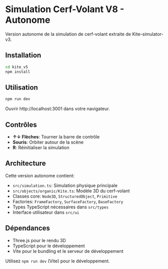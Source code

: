 # Simulation Cerf-Volant V8 - Autonome

Version autonome de la simulation de cerf-volant extraite de Kite-simulator-v3.

## Installation

```bash
cd kite_v5
npm install
```

## Utilisation

```bash
npm run dev
```

Ouvrir http://localhost:3001 dans votre navigateur.

## Contrôles

- **↑↓ Flèches**: Tourner la barre de contrôle
- **Souris**: Orbiter autour de la scène
- **R**: Réinitialiser la simulation

## Architecture

Cette version autonome contient:
- `src/simulation.ts`: Simulation physique principale
- `src/objects/organic/Kite.ts`: Modèle 3D du cerf-volant
- Classes core: `Node3D`, `StructuredObject`, `Primitive`
- Factories: `FrameFactory`, `SurfaceFactory`, `BaseFactory`
- Types TypeScript nécessaires dans `src/types`
- Interface utilisateur dans `src/ui`

## Dépendances

- Three.js pour le rendu 3D
- TypeScript pour le développement
- Vite pour le bundling et le serveur de développement

Utilisez `npm run dev` (Vite) pour le développement.
